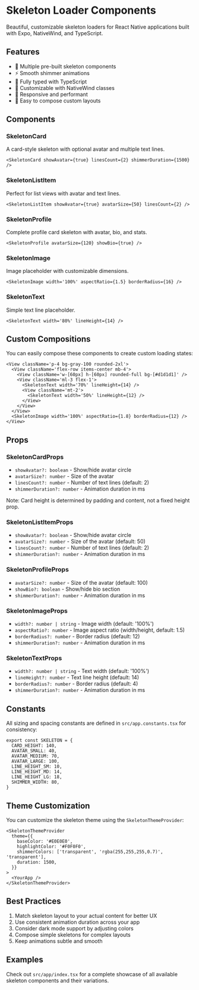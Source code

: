 # Skeleton Loader Components

Beautiful, customizable skeleton loaders for React Native applications built with Expo, NativeWind, and TypeScript.

## Features

- 🎨 Multiple pre-built skeleton components
- ⚡ Smooth shimmer animations
- 🎯 Fully typed with TypeScript
- 🎨 Customizable with NativeWind classes
- 📱 Responsive and performant
- 🔧 Easy to compose custom layouts

## Components

### SkeletonCard

A card-style skeleton with optional avatar and multiple text lines.

```tsx
<SkeletonCard showAvatar={true} linesCount={2} shimmerDuration={1500} />
```

### SkeletonListItem

Perfect for list views with avatar and text lines.

```tsx
<SkeletonListItem showAvatar={true} avatarSize={50} linesCount={2} />
```

### SkeletonProfile

Complete profile card skeleton with avatar, bio, and stats.

```tsx
<SkeletonProfile avatarSize={120} showBio={true} />
```

### SkeletonImage

Image placeholder with customizable dimensions.

```tsx
<SkeletonImage width='100%' aspectRatio={1.5} borderRadius={16} />
```

### SkeletonText

Simple text line placeholder.

```tsx
<SkeletonText width='80%' lineHeight={14} />
```

## Custom Compositions

You can easily compose these components to create custom loading states:

```tsx
<View className='p-4 bg-gray-100 rounded-2xl'>
  <View className='flex-row items-center mb-4'>
    <View className='w-[60px] h-[60px] rounded-full bg-[#d1d1d1]' />
    <View className='ml-3 flex-1'>
      <SkeletonText width='70%' lineHeight={14} />
      <View className='mt-2'>
        <SkeletonText width='50%' lineHeight={12} />
      </View>
    </View>
  </View>
  <SkeletonImage width='100%' aspectRatio={1.8} borderRadius={12} />
</View>
```

## Props

### SkeletonCardProps

- `showAvatar?: boolean` - Show/hide avatar circle
- `avatarSize?: number` - Size of the avatar
- `linesCount?: number` - Number of text lines (default: 2)
- `shimmerDuration?: number` - Animation duration in ms

Note: Card height is determined by padding and content, not a fixed height prop.

### SkeletonListItemProps

- `showAvatar?: boolean` - Show/hide avatar circle
- `avatarSize?: number` - Size of the avatar (default: 50)
- `linesCount?: number` - Number of text lines (default: 2)
- `shimmerDuration?: number` - Animation duration in ms

### SkeletonProfileProps

- `avatarSize?: number` - Size of the avatar (default: 100)
- `showBio?: boolean` - Show/hide bio section
- `shimmerDuration?: number` - Animation duration in ms

### SkeletonImageProps

- `width?: number | string` - Image width (default: '100%')
- `aspectRatio?: number` - Image aspect ratio (width/height, default: 1.5)
- `borderRadius?: number` - Border radius (default: 12)
- `shimmerDuration?: number` - Animation duration in ms

### SkeletonTextProps

- `width?: number | string` - Text width (default: '100%')
- `lineHeight?: number` - Text line height (default: 14)
- `borderRadius?: number` - Border radius (default: 4)
- `shimmerDuration?: number` - Animation duration in ms

## Constants

All sizing and spacing constants are defined in `src/app.constants.tsx` for consistency:

```tsx
export const SKELETON = {
  CARD_HEIGHT: 140,
  AVATAR_SMALL: 40,
  AVATAR_MEDIUM: 70,
  AVATAR_LARGE: 100,
  LINE_HEIGHT_SM: 10,
  LINE_HEIGHT_MD: 14,
  LINE_HEIGHT_LG: 18,
  SHIMMER_WIDTH: 80,
}
```

## Theme Customization

You can customize the skeleton theme using the `SkeletonThemeProvider`:

```tsx
<SkeletonThemeProvider
  theme={{
    baseColor: '#E0E0E0',
    highlightColor: '#F0F0F0',
    shimmerColors: ['transparent', 'rgba(255,255,255,0.7)', 'transparent'],
    duration: 1500,
  }}
>
  <YourApp />
</SkeletonThemeProvider>
```

## Best Practices

1. Match skeleton layout to your actual content for better UX
2. Use consistent animation duration across your app
3. Consider dark mode support by adjusting colors
4. Compose simple skeletons for complex layouts
5. Keep animations subtle and smooth

## Examples

Check out `src/app/index.tsx` for a complete showcase of all available skeleton components and their variations.
